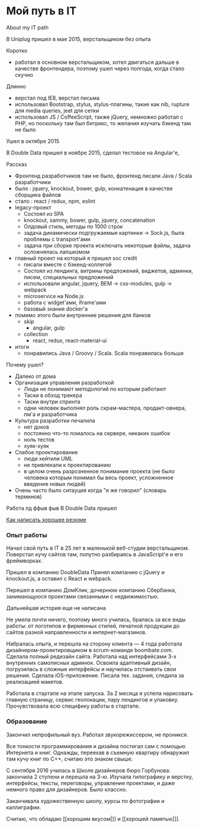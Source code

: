 # Мой путь в IT

About my IT path

В Uniplug пришел в мае 2015, верстальщиком без опыта

Коротко

- работал в основном верстальщиком, хотел двигаться дальше в качестве
  фронтендера, поэтому ушел через полгода, когда стало скучно

Длинно

- верстал под IE8, верстал письма
- использовал Bootstrap, stylus, stylus-плагины, такие как nib, rupture для
  media queries, jeet для сетки
- использовал JS / CoffeeScript, также jQuery, немножко работал с PHP, но
  поскольку там был битрикс, то желания изучать бэкенд там не было

Ушел в октябре 2015

В Double Data пришел в ноябре 2015, сделал тестовое на Angular'e,

Рассказ

- Фронтенд разработчиков там не было, фронтенд писали Java / Scala разработчики
- было : jquery, knockout, bower, gulp, конкатенация в качестве сборщика файлов
- стало : react / redux, npm, eslint
- legacy-проект
  - Состоял из SPA
  - knockout, sammy, bower, gulp, jquery, concatenation
  - Олдовый стиль, методы по 1000 строк
  - задача динамически подгружаемые картинки -> Sock.js, была проблемы с
    transport'ами
  - задача при сборке проекта исключать некоторые файлы, задача осложнялась
    лапшизмом
- главный проект на который я пришел soc credit
  - писали вместе с бэкенд-коллегой
  - Состоял из лендинга, витрины предложений, виджетов, админки, писем,
    специальных предложений
  - использовали angular, jquery, BEM -> css-modules, gulp -> webpack
  - microservice на Node.js
  - работа с widget'ами, iframe'ами
  - базовый знания docker'а
- помимо этого были внутренние решения для банков
  - skip
    - angular, gulp
  - collection
    - react, redux, react-material-ui
- итоги
  - понравились Java / Groovy / Scala. Scala понравилась больше

Почему ушел?

- Далеко от дома
- Организация управления разработкой
  - Люди не понимают методологий по которым работают
  - Таски в обход трекера
  - Таски внутри спринта
  - одни человек выполнял роль скрам-мастера, продакт-овнера, пм'а и
    разработчика
- Культура разработки печалила
  - нет доков
  - постоянно что-то ломалось на сервере, никаких ошибок
  - ноль тестов
  - хуяк-хуяк
- Слабое проектирование
  - люди хейтили UML
  - не привлекали к проектированию
  - в целом очень разрозненное понимание проекта (не было человека которым
    понимал бы весь проект, усложненное введение новых людей)
- Очень часто было ситауция когда "я же говорил" (словарь терминов)

Работа лд ффыв фыв В Double Data пришел

[Как написать хорошее резюме](http://bureau.ru/bb/soviet/20130916/)

### Опыт работы

Начал свой путь в IT в 25 лет в маленькой веб-студии верстальщиком. Поверстал
кучу сайтов там, попутно разбираясь в JavaScript'е и его фреймворках.

Пришел в компанию DoubleData Принял компанию с jQuery и knockout.js, а оставил с
React и webpack.

Перешел в компанию ДомКлик, дочернюю компанию Сбербанка, занимающуюся проектами
связанными с недвижимостью.

Дальнейшая история еще не написана

Не умела почти ничего, поэтому много училась, бралась за все виды работы: от
логотипов и фирменных стилей, печатной продукции до сайтов разной направленности
и интернет-магазинов.

Набралась опыта, и перешла на сторону клиента — 4 года работала
дизайнером-проектировщиком в scrum-команде boombate.com. Сделала полный редизайн
сайта. Работала над интерфейсами 3-х внутренних самописных админок. Освоила
адаптивный дизайн, погрузилась в сложные интерфейсы и научилась отстаивать свои
решения. Сделала iOS-приложение. Писала тех. задания, следила за реализацией
макетов.

Работала в стартапе на этапе запуска. За 2 месяца я успела нарисовать главную
страницу, сервис геолокации, пару лендингов и упаковку. Прочувствовала всю
специфику работы в стартапе.

### Образование

Закончил непрофильный вуз. Работал звукорежиссером, не проникся.

Все тонкости программирования и дизайна постигал сам с помощью Интернета и книг.
Однажды, переехав в съемную квартиру обнаружил там кучу книг по C++, считаю это
знаком свыше.

C сентября 2016 училась в Школе дизайнеров бюро Горбунова: закончила 2 ступени и
перешла на 3-ю. Изучала типографику и верстку, интерфейсы, тексты, переговоры,
управление проектами, и даже немного право для дизайнеров. Было классно.

Заканчивала художественную школу, курсы по фотографии и каллиграфии.

Считаю, что обладаю [[хорошим вкусом|]] и [[хорошей памятью|]].
